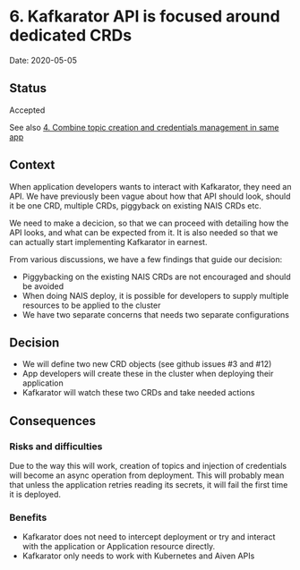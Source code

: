 # 6. Kafkarator API is focused around dedicated CRDs

Date: 2020-05-05

## Status

Accepted

See also [4. Combine topic creation and credentials management in same app](0004-combine-topic-creation-and-credentials-management-in-same-app.md)

## Context

When application developers wants to interact with Kafkarator, they need an API. We have previously been vague about how that API should look, should it be one CRD, multiple CRDs, piggyback on existing NAIS CRDs etc.

We need to make a decicion, so that we can proceed with detailing how the API looks, and what can be expected from it. It is also needed so that we can actually start implementing Kafkarator in earnest.

From various discussions, we have a few findings that guide our decision:

- Piggybacking on the existing NAIS CRDs are not encouraged and should be avoided
- When doing NAIS deploy, it is possible for developers to supply multiple resources to be applied to the cluster
- We have two separate concerns that needs two separate configurations

## Decision

- We will define two new CRD objects (see github issues #3 and #12)
- App developers will create these in the cluster when deploying their application
- Kafkarator will watch these two CRDs and take needed actions

## Consequences

### Risks and difficulties

Due to the way this will work, creation of topics and injection of credentials will become an async operation from deployment. This will probably mean that unless the application retries reading its secrets, it will fail the first time it is deployed.

### Benefits

- Kafkarator does not need to intercept deployment or try and interact with the application or Application resource directly.
- Kafkarator only needs to work with Kubernetes and Aiven APIs
